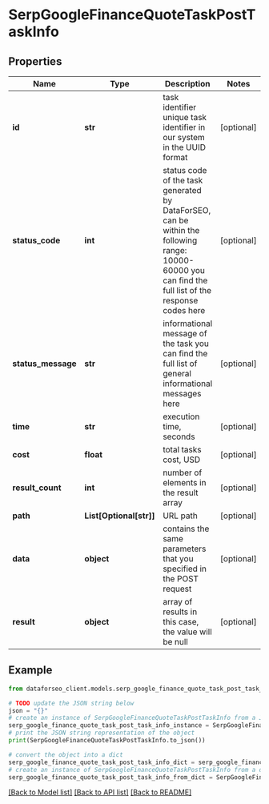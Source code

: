 # SerpGoogleFinanceQuoteTaskPostTaskInfo


## Properties

Name | Type | Description | Notes
------------ | ------------- | ------------- | -------------
**id** | **str** | task identifier unique task identifier in our system in the UUID format | [optional] 
**status_code** | **int** | status code of the task generated by DataForSEO, can be within the following range: 10000-60000 you can find the full list of the response codes here | [optional] 
**status_message** | **str** | informational message of the task you can find the full list of general informational messages here | [optional] 
**time** | **str** | execution time, seconds | [optional] 
**cost** | **float** | total tasks cost, USD | [optional] 
**result_count** | **int** | number of elements in the result array | [optional] 
**path** | **List[Optional[str]]** | URL path | [optional] 
**data** | **object** | contains the same parameters that you specified in the POST request | [optional] 
**result** | **object** | array of results in this case, the value will be null | [optional] 

## Example

```python
from dataforseo_client.models.serp_google_finance_quote_task_post_task_info import SerpGoogleFinanceQuoteTaskPostTaskInfo

# TODO update the JSON string below
json = "{}"
# create an instance of SerpGoogleFinanceQuoteTaskPostTaskInfo from a JSON string
serp_google_finance_quote_task_post_task_info_instance = SerpGoogleFinanceQuoteTaskPostTaskInfo.from_json(json)
# print the JSON string representation of the object
print(SerpGoogleFinanceQuoteTaskPostTaskInfo.to_json())

# convert the object into a dict
serp_google_finance_quote_task_post_task_info_dict = serp_google_finance_quote_task_post_task_info_instance.to_dict()
# create an instance of SerpGoogleFinanceQuoteTaskPostTaskInfo from a dict
serp_google_finance_quote_task_post_task_info_from_dict = SerpGoogleFinanceQuoteTaskPostTaskInfo.from_dict(serp_google_finance_quote_task_post_task_info_dict)
```
[[Back to Model list]](../README.md#documentation-for-models) [[Back to API list]](../README.md#documentation-for-api-endpoints) [[Back to README]](../README.md)


